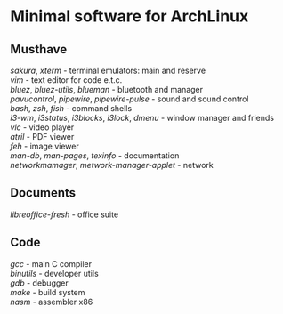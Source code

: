 # Minimal software for ArchLinux

## Musthave
*sakura*, *xterm* - terminal emulators: main and reserve  
*vim* - text editor for code e.t.c.  
*bluez*, *bluez-utils*, *blueman* - bluetooth and manager  
*pavucontrol*, *pipewire*, *pipewire-pulse* - sound and sound control  
*bash*, *zsh*, *fish* - command shells  
*i3-wm*, *i3status*, *i3blocks*, *i3lock*, *dmenu* - window manager and friends  
*vlc* - video player  
*atril* - PDF viewer  
*feh* - image viewer  
*man-db*, *man-pages*, *texinfo* - documentation  
*networkmamager*, *metwork-manager-applet* - network  

## Documents
*libreoffice-fresh* - office suite  

## Code
*gcc* - main C compiler  
*binutils* - developer utils  
*gdb* - debugger  
*make* - build system  
*nasm* - assembler x86  

